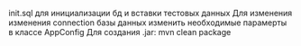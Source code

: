 init.sql для инициализации бд и вставки тестовых данных
Для изменения изменения connection базы данных изменить необходимые парамерты в классе AppConfig
Для создания .jar: mvn clean package
